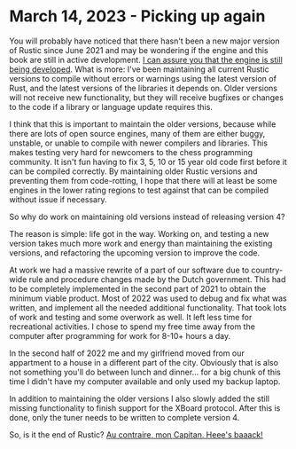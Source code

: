 # March 14, 2023 - Picking up again

You will probably have noticed that there hasn't been a new major version
of Rustic since June 2021 and may be wondering if the engine and this book
are still in active development. [I can assure you that the engine is still
being developed](https://github.com/mvanthoor/rustic/tree/4.0-beta). What
is more: I've been maintaining all current Rustic versions to compile
without errors or warnings using the latest version of Rust, and the latest
versions of the libraries it depends on. Older versions will not receive
new functionality, but they will receive bugfixes or changes to the code if
a library or language update requires this.

I think that this is important to maintain the older versions, because
while there are lots of open source engines, many of them are either buggy,
unstable, or unable to compile with newer compilers and libraries. This
makes testing very hard for newcomers to the chess programming community.
It isn't fun having to fix 3, 5, 10 or 15 year old code first before it can
be compiled correctly. By maintaining older Rustic versions and preventing
them from code-rotting, I hope that there will at least be some engines in
the lower rating regions to test against that can be compiled without issue
if necessary.

So why do work on maintaining old versions instead of releasing version 4?

The reason is simple: life got in the way. Working on, and testing a new
version takes much more work and energy than maintaining the existing
versions, and refactoring the upcoming version to improve the code.

At work we had a massive rewrite of a part of our software due to
country-wide rule and procedure changes made by the Dutch government. This
had to be completely implemented in the second part of 2021 to obtain the
minimum viable product. Most of 2022 was used to debug and fix what was
written, and implement all the needed additional functionality. That took
lots of work and testing and some overwork as well. It left less time for
recreational activities. I chose to spend my free time away from the
computer after programming for work for 8-10+ hours a day.

In the second half of 2022 me and my girlfriend moved from our appartment
to a house in a different part of the city. Obviously that is also not
something you'll do between lunch and dinner... for a big chunk of this
time I didn't have my computer available and only used my backup laptop.

In addition to maintaining the older versions I also slowly added the still
missing functionality to finish support for the XBoard protocol. After this
is done, only the tuner needs to be written to complete version 4.

So, is it the end of Rustic? [Au contraire, mon Capitan. Heee's
baaack!](https://www.youtube.com/watch?v=F2c2NL58Uwc)

